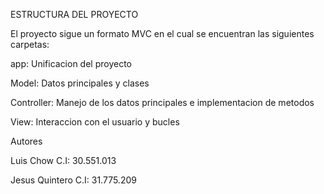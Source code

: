 ESTRUCTURA DEL PROYECTO

El proyecto sigue un formato MVC en el cual se encuentran las siguientes carpetas:

app: Unificacion del proyecto

Model: Datos principales y clases 

Controller: Manejo de los datos principales e implementacion de metodos

View: Interaccion con el usuario y bucles 




Autores

Luis Chow C.I: 30.551.013

Jesus Quintero C.I: 31.775.209
